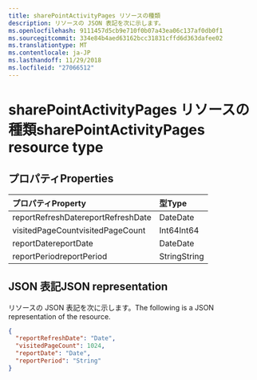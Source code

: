 ```yaml
---
title: sharePointActivityPages リソースの種類
description: リソースの JSON 表記を次に示します。
ms.openlocfilehash: 9111457d5cb9e710f0b07a43ea06c137af0db0f1
ms.sourcegitcommit: 334e84b4aed63162bcc31831cffd6d363dafee02
ms.translationtype: MT
ms.contentlocale: ja-JP
ms.lasthandoff: 11/29/2018
ms.locfileid: "27066512"
---
```

# <a name="sharepointactivitypages-resource-type"></a><span data-ttu-id="eacd0-103">sharePointActivityPages リソースの種類</span><span class="sxs-lookup"><span data-stu-id="eacd0-103">sharePointActivityPages resource type</span></span>

## <a name="properties"></a><span data-ttu-id="eacd0-104">プロパティ</span><span class="sxs-lookup"><span data-stu-id="eacd0-104">Properties</span></span>

| <span data-ttu-id="eacd0-105">プロパティ</span><span class="sxs-lookup"><span data-stu-id="eacd0-105">Property</span></span>          | <span data-ttu-id="eacd0-106">型</span><span class="sxs-lookup"><span data-stu-id="eacd0-106">Type</span></span>   |
| :---------------- | :----- |
| <span data-ttu-id="eacd0-107">reportRefreshDate</span><span class="sxs-lookup"><span data-stu-id="eacd0-107">reportRefreshDate</span></span> | <span data-ttu-id="eacd0-108">Date</span><span class="sxs-lookup"><span data-stu-id="eacd0-108">Date</span></span>   |
| <span data-ttu-id="eacd0-109">visitedPageCount</span><span class="sxs-lookup"><span data-stu-id="eacd0-109">visitedPageCount</span></span>  | <span data-ttu-id="eacd0-110">Int64</span><span class="sxs-lookup"><span data-stu-id="eacd0-110">Int64</span></span>  |
| <span data-ttu-id="eacd0-111">reportDate</span><span class="sxs-lookup"><span data-stu-id="eacd0-111">reportDate</span></span>        | <span data-ttu-id="eacd0-112">Date</span><span class="sxs-lookup"><span data-stu-id="eacd0-112">Date</span></span>   |
| <span data-ttu-id="eacd0-113">reportPeriod</span><span class="sxs-lookup"><span data-stu-id="eacd0-113">reportPeriod</span></span>      | <span data-ttu-id="eacd0-114">String</span><span class="sxs-lookup"><span data-stu-id="eacd0-114">String</span></span> |

## <a name="json-representation"></a><span data-ttu-id="eacd0-115">JSON 表記</span><span class="sxs-lookup"><span data-stu-id="eacd0-115">JSON representation</span></span>

<span data-ttu-id="eacd0-116">リソースの JSON 表記を次に示します。</span><span class="sxs-lookup"><span data-stu-id="eacd0-116">The following is a JSON representation of the resource.</span></span>

<!-- {
  "blockType": "resource",
  "@odata.type": "microsoft.graph.sharePointActivityPages"
} -->

```json
{
  "reportRefreshDate": "Date", 
  "visitedPageCount": 1024, 
  "reportDate": "Date", 
  "reportPeriod": "String"
}
```
